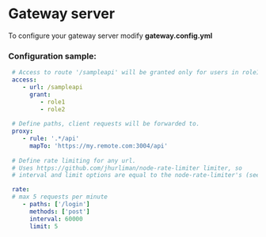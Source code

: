 # Gateway server

To configure your gateway server modify **gateway.config.yml**

### Configuration sample: 

```yml
 # Access to route '/sampleapi' will be granted only for users in role1 OR role2:
 access:
    - url: /sampleapi
      grant:      
         - role1
         - role2
            
 # Define paths, client requests will be forwarded to.
 proxy:
    - rule: '.*/api'
      mapTo: 'https://my.remote.com:3004/api'
      
 # Define rate limiting for any url.
 # Uses https://github.com/jhurliman/node-rate-limiter limiter, so
 # interval and limit options are equal to the node-rate-limiter's (see link below)

 rate: 
 # max 5 requests per minute    
    - paths: ['/login']
      methods: ['post']
      interval: 60000
      limit: 5
```

